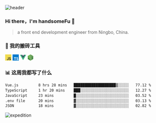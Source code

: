 ![header](https://raw.githubusercontent.com/fzq1998/fzq1998/master/header.png)

### Hi there，I'm handsomeFu 👋

> a front end development engineer from Ningbo, China.

### 🔧 我的搬砖工具
<code><img height="20" src="https://raw.githubusercontent.com/github/explore/80688e429a7d4ef2fca1e82350fe8e3517d3494d/topics/javascript/javascript.png" alt="javascript"></code>
<code><img height="20" src="https://raw.githubusercontent.com/github/explore/80688e429a7d4ef2fca1e82350fe8e3517d3494d/topics/typescript/typescript.png" alt="typescript"></code>
<code><img height="20" src="https://raw.githubusercontent.com/github/explore/80688e429a7d4ef2fca1e82350fe8e3517d3494d/topics/vue/vue.png" alt="vue"></code>
<code><img height="20" src="https://raw.githubusercontent.com/github/explore/80688e429a7d4ef2fca1e82350fe8e3517d3494d/topics/nodejs/nodejs.png" alt="nodejs"></code>



### 📊 这周我都写了什么
<!--START_SECTION:waka-->

```txt
Vue.js         8 hrs 28 mins   ███████████████████▒░░░░░   77.12 %
TypeScript     1 hr 20 mins    ███░░░░░░░░░░░░░░░░░░░░░░   12.27 %
JavaScript     23 mins         █░░░░░░░░░░░░░░░░░░░░░░░░   03.52 %
.env file      20 mins         ▓░░░░░░░░░░░░░░░░░░░░░░░░   03.13 %
JSON           18 mins         ▓░░░░░░░░░░░░░░░░░░░░░░░░   02.82 %
```

<!--END_SECTION:waka-->


![expedition](https://raw.githubusercontent.com/fzq1998/fzq1998/master/expedition.gif)


